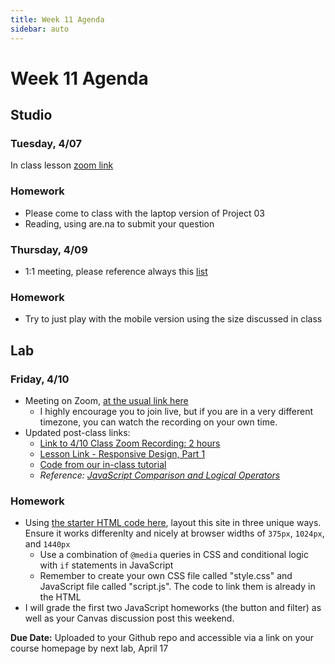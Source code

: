 ```yaml
---
title: Week 11 Agenda
sidebar: auto
---
```


# Week 11 Agenda

## Studio

### Tuesday, 4/07

In class lesson [zoom link](https://NewSchool.zoom.us/j/832466251)

### Homework

- Please come to class with the laptop version of Project 03
- Reading, using are.na to submit your question

### Thursday, 4/09

- 1:1 meeting, please reference always this [list](https://docs.google.com/document/d/1ZGfUVxVYqXkTQdXlLVycwDadLDNuwlLrpaY1_ll6zCQ/edit)

### Homework

- Try to just play with the mobile version using the size discussed in class

## Lab

### Friday, 4/10

- Meeting on Zoom, [at the usual link here](https://NewSchool.zoom.us/j/6890998105)
  - I highly encourage you to join live, but if you are in a very different timezone, you can watch the recording on your own time.
- Updated post-class links:
  - [Link to 4/10 Class Zoom Recording: 2 hours](https://NewSchool.zoom.us/rec/share/18h2JL7g9WhIetbNsVjQX7AsQ6i7aaa8gyUerPsIyx1ZP3bRL93klNmsWJb31Nqd?startTime=1586548892000)
  - [Lesson Link - Responsive Design, Part 1](../lessons/lab/lesson-11)
  - [Code from our in-class tutorial](https://github.com/AndrewLevinson/symmetrical-octo-potato/tree/master/lab/week-11/in-class-example)
  - <i>Reference: [JavaScript Comparison and Logical Operators
    ](https://www.w3schools.com/js/js_comparisons.asp)</i>

### Homework

- Using [the starter HTML code here](https://github.com/AndrewLevinson/symmetrical-octo-potato/tree/master/lab/week-11/starter.html), layout this site in three unique ways. Ensure it works differenlty and nicely at browser widths of `375px`, `1024px`, and `1440px`
  - Use a combination of `@media` queries in CSS and conditional logic with `if` statements in JavaScript
  - Remember to create your own CSS file called "style.css" and JavaScript file called "script.js". The code to link them is already in the HTML
- I will grade the first two JavaScript homeworks (the button and filter) as well as your Canvas discussion post this weekend.

<b>Due Date:</b> Uploaded to your Github repo and accessible via a link on your course homepage by next lab, April 17
